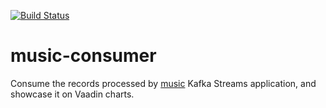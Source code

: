 [![Build Status](https://travis-ci.org/sarthak-kakkar/music-consumer.svg?branch=master)](https://travis-ci.org/sarthak-kakkar/music-consumer)
# music-consumer

Consume the records processed by [music](https://github.com/sarthak-kakkar/music) Kafka Streams application, and showcase it on Vaadin charts.
